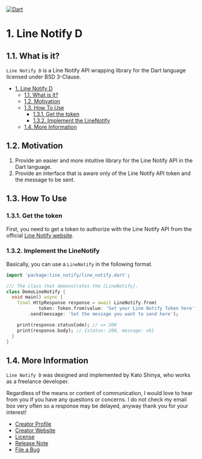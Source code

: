[![Dart](https://github.com/myConsciousness/line-notify-d/actions/workflows/dart.yml/badge.svg?branch=main)](https://github.com/myConsciousness/line-notify-d/actions/workflows/dart.yml)

# 1. Line Notify D

## 1.1. What is it?

`Line Notify D` is a Line Notify API wrapping library for the Dart language licensed under BSD 3-Clause.

<!-- TOC -->

- [1. Line Notify D](#1-line-notify-d)
  - [1.1. What is it?](#11-what-is-it)
  - [1.2. Motivation](#12-motivation)
  - [1.3. How To Use](#13-how-to-use)
    - [1.3.1. Get the token](#131-get-the-token)
    - [1.3.2. Implement the LineNotify](#132-implement-the-linenotify)
  - [1.4. More Information](#14-more-information)

<!-- /TOC -->

## 1.2. Motivation

1. Provide an easier and more intuitive library for the Line Notify API in the Dart language.
2. Provide an interface that is aware only of the Line Notify API token and the message to be sent.

## 1.3. How To Use

### 1.3.1. Get the token

First, you need to get a token to authorize with the Line Notify API from the official [Line Notify website](https://notify-bot.line.me/en/).

### 1.3.2. Implement the LineNotify

Basically, you can use a `LineNotify` in the following format.

```dart
import 'package:line_notify/line_notify.dart';

/// The class that demonstrates the [LineNotify].
class DemoLineNotify {
  void main() async {
    final HttpResponse response = await LineNotify.from(
            token: Token.from(value: 'Set your Line Notify Token here'))
        .send(message: 'Set the message you want to send here');

    print(response.statusCode); // => 200
    print(response.body); // {status: 200, message: ok}
  }
}
```



## 1.4. More Information

`Line Notify D` was designed and implemented by Kato Shinya, who works as a freelance developer.

Regardless of the means or content of communication, I would love to hear from you if you have any questions or concerns. I do not check my email box very often so a response may be delayed, anyway thank you for your interest!

- [Creator Profile](https://github.com/myConsciousness)
- [Creator Website](https://myconsciousness.github.io)
- [License](https://github.com/myConsciousness/line-notify-d/blob/main/LICENSE)
- [Release Note](https://github.com/myConsciousness/line-notify-d/releases)
- [File a Bug](https://github.com/myConsciousness/line-notify-d/issues)
